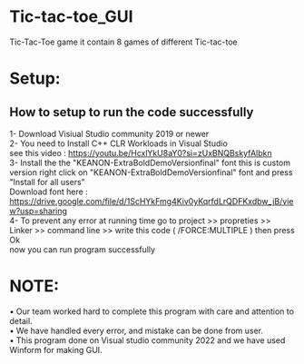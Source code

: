 # Tic-tac-toe_GUI
Tic-Tac-Toe game 
it contain 8 games of different Tic-tac-toe 
# Setup:  
How to setup to run the code successfully  
---------------------------------------------------------------------------  

1- Download Visiual Studio community 2019 or newer  
2- You need to Install C++ CLR Workloads in Visual Studio  
see this video : https://youtu.be/HcxlYkU8aY0?si=zUxBNQBskyfAlbkn  
3- Install the the "KEANON-ExtraBoldDemoVersionfinal" font this is custom version right click on "KEANON-ExtraBoldDemoVersionfinal" font and press "Install for all users"  
Download font here : https://drive.google.com/file/d/1ScHYkFmg4Kiv0yKqrfdLrQDFKxdbw_jB/view?usp=sharing    
4- To prevent any error at running time go to project >> propreties >> Linker >> command line >> write this code ( /FORCE:MULTIPLE ) then press Ok  
now you can run program successfully 
# NOTE:  
•	Our team worked hard to complete this program with care and attention to detail.  
•	We have handled every error, and mistake can be done from user.   
•	This program done on Visual studio community 2022 and we have used Winform for making GUI.   

  
